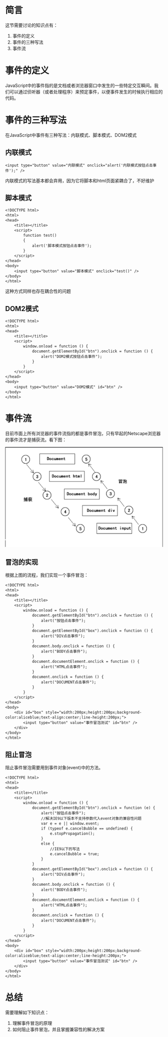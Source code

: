 # 简言

这节需要讨论的知识点有：

1. 事件的定义
2. 事件的三种写法
3. 事件流

# 事件的定义

JavaScript中的事件指的是文档或者浏览器窗口中发生的一些特定交互瞬间。我们可以通过侦听器（或者处理程序）来预定事件，以便事件发生的时候执行相应的代码。

# 事件的三种写法

在JavaScript中事件有三种写法：内联模式、脚本模式、DOM2模式

## 内联模式

    <input type="button" value="内联模式" onclick="alert('内联模式按钮点击事件');" />

内联模式的写法基本都会弃用，因为它将脚本和html页面紧耦合了，不好维护

## 脚本模式

	<!DOCTYPE html>
	<html>
	<head>
	    <title></title>
	    <script>
	        function test()
	        {
	            alert('脚本模式按钮点击事件');
	        }
	    </script>
	</head>
	<body>
	    <input type="button" value="脚本模式" onclick="test()" />
	</body>
	</html>

这种方式同样也存在耦合性的问题

## DOM2模式

	<!DOCTYPE html>
	<html>
	<head>
	    <title></title>
	    <script>
	        window.onload = function () {
	            document.getElementById("btn").onclick = function () {
	                alert("DOM2模式按钮点击事件");
	            }
	        }
	    </script>
	</head>
	<body>
	    <input type="button" value="DOM2模式" id="btn" />
	</body>
	</html>


# 事件流

目前市面上所有浏览器的事件流指的都是事件冒泡，只有早起的Netscape浏览器的事件流才是捕获流。看下图：

![](../assets/9.png)

## 冒泡的实现

根据上图的流程，我们实现一个事件冒泡：

	<!DOCTYPE html>
	<html>
	<head>
	    <title></title>
	    <script>
	        window.onload = function () {
	            document.getElementById("btn").onclick = function () {
	                alert("按钮点击事件");
	            }
	            document.getElementById("box").onclick = function () {
	                alert("DIV点击事件");
	            }
	            document.body.onclick = function () {
	                alert("BODY点击事件");
	            }
	            document.documentElement.onclick = function () {
	                alert("HTML点击事件");
	            }
	            document.onclick = function () {
	                alert("DOCUMENT点击事件");
	            }
	        }
	    </script>
	</head>
	<body>
	    <div id="box" style="width:200px;height:200px;background-color:aliceblue;text-align:center;line-height:200px;">
	        <input type="button" value="事件冒泡测试" id="btn" />
	    </div>
	</body>
	</html>

## 阻止冒泡

阻止事件冒泡需要用到事件对象(event)中的方法。

	<!DOCTYPE html>
	<html>
	<head>
	    <title></title>
	    <script>
	        window.onload = function () {
	            document.getElementById("btn").onclick = function (e) {
	                alert("按钮点击事件");
	                //解决IE9以下版本不支持参数代入event对象的兼容性问题
	                var e = e || window.event;
	                if (typeof e.cancelBubble == undefined) {
	                    e.stopPropagation();
	                }
	                else {
	                    //IE9以下的写法
	                    e.cancelBubble = true;
	                }
	            }
	            document.getElementById("box").onclick = function () {
	                alert("DIV点击事件");
	            }
	            document.body.onclick = function () {
	                alert("BODY点击事件");
	            }
	            document.documentElement.onclick = function () {
	                alert("HTML点击事件");
	            }
	            document.onclick = function () {
	                alert("DOCUMENT点击事件");
	            }
	        }
	    </script>
	</head>
	<body>
	    <div id="box" style="width:200px;height:200px;background-color:aliceblue;text-align:center;line-height:200px;">
	        <input type="button" value="事件冒泡测试" id="btn" />
	    </div>
	</body>
	</html>


# 总结

需要理解如下知识点：

1. 理解事件冒泡的原理
2. 如何阻止事件冒泡，并且掌握兼容性的解决方案
